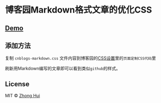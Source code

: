 # 博客园Markdown格式文章的优化CSS

## [Demo](http://www.cnblogs.com/MicroTeam/p/improve-cnblogs-markdown-css.html)


## 添加方法
复制 `cnblogs-markdown.css` 文件内容到博客园的[CSS设置](http://i.cnblogs.com/Configure.aspx)里的`页面定制CSS代码`里

刷新用Markdown编写的文章即可以看到类似`github`的样式。

## License

MIT © [Zhong Hui](http://zhonghui.me)
